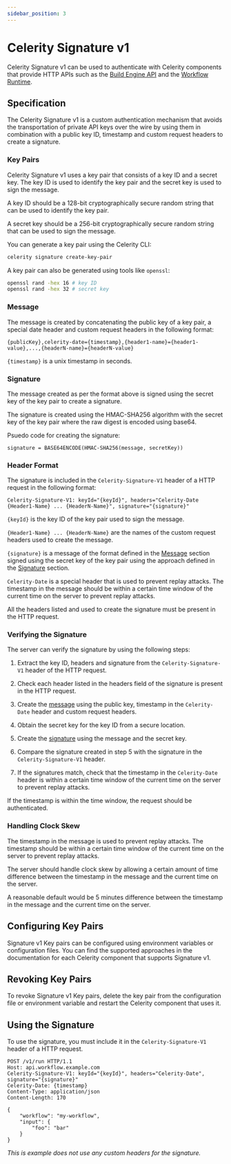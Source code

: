 ```yaml
---
sidebar_position: 3
---
```


# Celerity Signature v1

Celerity Signature v1 can be used to authenticate with Celerity components that provide HTTP APIs such as the [Build Engine API](/build-engine/docs/intro) and the [Workflow Runtime](/workflow-runtime/docs/intro).


## Specification

The Celerity Signature v1 is a custom authentication mechanism that avoids the transportation of private API keys over the wire by using them in combination with a public key ID, timestamp and custom request headers to create a signature.

### Key Pairs

Celerity Signature v1 uses a key pair that consists of a key ID and a secret key. The key ID is used to identify the key pair and the secret key is used to sign the message.

A key ID should be a 128-bit cryptographically secure random string that can be used to identify the key pair.

A secret key should be a 256-bit cryptographically secure random string that can be used to sign the message.

You can generate a key pair using the Celerity CLI:

```bash
celerity signature create-key-pair
```

A key pair can also be generated using tools like `openssl`:

```bash
openssl rand -hex 16 # key ID
openssl rand -hex 32 # secret key
```

### Message

The message is created by concatenating the public key of a key pair, a special date header and custom request headers in the following format:

```
{publicKey},celerity-date={timestamp},{header1-name}={header1-value},...,{headerN-name}={headerN-value}
```

`{timestamp}` is a unix timestamp in seconds.

### Signature

The message created as per the format above is signed using the secret key of the key pair to create a signature.

The signature is created using the HMAC-SHA256 algorithm with the secret key of the key pair where the raw digest is encoded using base64.

Psuedo code for creating the signature:

```
signature = BASE64ENCODE(HMAC-SHA256(message, secretKey))
```

### Header Format

The signature is included in the `Celerity-Signature-V1` header of a HTTP request in the following format:

```
Celerity-Signature-V1: keyId="{keyId}", headers="Celerity-Date {Header1-Name} ... {HeaderN-Name}", signature="{signature}"
```

`{keyId}` is the key ID of the key pair used to sign the message.

`{Header1-Name} ... {HeaderN-Name}` are the names of the custom request headers used to create the message.

`{signature}` is a message of the format defined in the [Message](#message) section signed using the secret key of the key pair using the approach defined in the [Signature](#signature) section.

`Celerity-Date` is a special header that is used to prevent replay attacks. The timestamp in the message should be within a certain time window of the current time on the server to prevent replay attacks.

All the headers listed and used to create the signature must be present in the HTTP request.

### Verifying the Signature

The server can verify the signature by using the following steps:

1. Extract the key ID, headers and signature from the `Celerity-Signature-V1` header of the HTTP request.
2. Check each header listed in the headers field of the signature is present in the HTTP request.
3. Create the [message](#message) using the public key, timestamp in the `Celerity-Date` header and custom request headers.
4. Obtain the secret key for the key ID from a secure location.
5. Create the [signature](#signature) using the message and the secret key.
6. Compare the signature created in step 5 with the signature in the `Celerity-Signature-V1` header.

7. If the signatures match, check that the timestamp in the `Celerity-Date` header is within a certain time window of the current time on the server to prevent replay attacks.

If the timestamp is within the time window, the request should be authenticated.

### Handling Clock Skew

The timestamp in the message is used to prevent replay attacks. The timestamp should be within a certain time window of the current time on the server to prevent replay attacks.

The server should handle clock skew by allowing a certain amount of time difference between the timestamp in the message and the current time on the server.

A reasonable default would be 5 minutes difference between the timestamp in the message and the current time on the server.

## Configuring Key Pairs

Signature v1 Key pairs can be configured using environment variables or configuration files.
You can find the supported approaches in the documentation for each Celerity component that supports Signature v1.

## Revoking Key Pairs

To revoke Signature v1 Key pairs, delete the key pair from the configuration file or environment variable and restart the Celerity component that uses it.

## Using the Signature

To use the signature, you must include it in the `Celerity-Signature-V1` header of a HTTP request.

```
POST /v1/run HTTP/1.1
Host: api.workflow.example.com
Celerity-Signature-V1: keyId="{keyId}", headers="Celerity-Date", signature="{signature}"
Celerity-Date: {timestamp}
Content-Type: application/json
Content-Length: 170

{
    "workflow": "my-workflow",
    "input": {
        "foo": "bar"
    }
}
```

_This is example does not use any custom headers for the signature._
